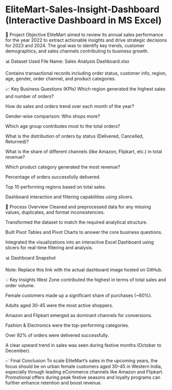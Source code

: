 # EliteMart-Sales-Insight-Dashboard (Interactive Dashboard in MS Excel)

📌 Project Objective
EliteMart aimed to review its annual sales performance for the year 2022 to extract actionable insights and drive strategic decisions for 2023 and 2024. The goal was to identify key trends, customer demographics, and sales channels contributing to business growth.

📊 Dataset Used
File Name: Sales Analysis Dashboard.xlsx

Contains transactional records including order status, customer info, region, age, gender, order channel, and product categories.

📈 Key Business Questions (KPIs)
Which region generated the highest sales and number of orders?

How do sales and orders trend over each month of the year?

Gender-wise comparison: Who shops more?

Which age group contributes most to the total orders?

What is the distribution of orders by status (Delivered, Cancelled, Returned)?

What is the share of different channels (like Amazon, Flipkart, etc.) in total revenue?

Which product category generated the most revenue?

Percentage of orders successfully delivered.

Top 10 performing regions based on total sales.

Dashboard interaction and filtering capabilities using slicers.

🔧 Process Overview
Cleaned and preprocessed data for any missing values, duplicates, and format inconsistencies.

Transformed the dataset to match the required analytical structure.

Built Pivot Tables and Pivot Charts to answer the core business questions.

Integrated the visualizations into an interactive Excel Dashboard using slicers for real-time filtering and analysis.

📊 Dashboard Snapshot

Note: Replace this link with the actual dashboard image hosted on GitHub.

💡 Key Insights
West Zone contributed the highest in terms of total sales and order volume.

Female customers made up a significant share of purchases (~60%).

Adults aged 30-45 were the most active shoppers.

Amazon and Flipkart emerged as dominant channels for conversions.

Fashion & Electronics were the top-performing categories.

Over 92% of orders were delivered successfully.

A clear upward trend in sales was seen during festive months (October to December).

✅ Final Conclusion
To scale EliteMart’s sales in the upcoming years, the focus should be on urban female customers aged 30–45 in Western India, especially through leading eCommerce channels like Amazon and Flipkart. Promotional offers during peak festive seasons and loyalty programs can further enhance retention and boost revenue.
